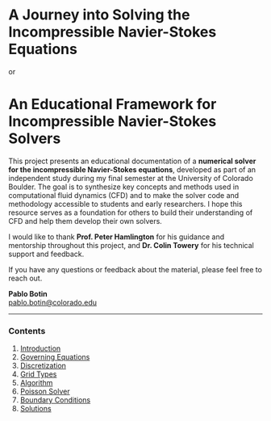 # A Journey into Solving the Incompressible Navier-Stokes Equations
or
# An Educational Framework for Incompressible Navier-Stokes Solvers

This project presents an educational documentation of a **numerical solver for the incompressible Navier-Stokes equations**, developed as part of an independent study during my final semester at the University of Colorado Boulder. The goal is to synthesize key concepts and methods used in computational fluid dynamics (CFD) and to make the solver code and methodology accessible to students and early researchers. I hope this resource serves as a foundation for others to build their understanding of CFD and help them develop their own solvers.

I would like to thank **Prof. Peter Hamlington** for his guidance and mentorship throughout this project, and **Dr. Colin Towery** for his technical support and feedback.

If you have any questions or feedback about the material, please feel free to reach out.

**Pablo Botin**  
[pablo.botin@colorado.edu](mailto:pablo.botin@colorado.edu)

---

### Contents

1. [Introduction](sections/introduction.md)
2. [Governing Equations](sections/governing_equations.md)
3. [Discretization](sections/discretization.md)
4. [Grid Types](sections/grid_types.md)
5. [Algorithm](sections/algorithm.md)
6. [Poisson Solver](sections/poisson_solver.md)
7. [Boundary Conditions](sections/boundary_conditions.md)
8. [Solutions](sections/solutions.md)
<!-- 9. [Conclusion](sections/conclusion.md) -->
